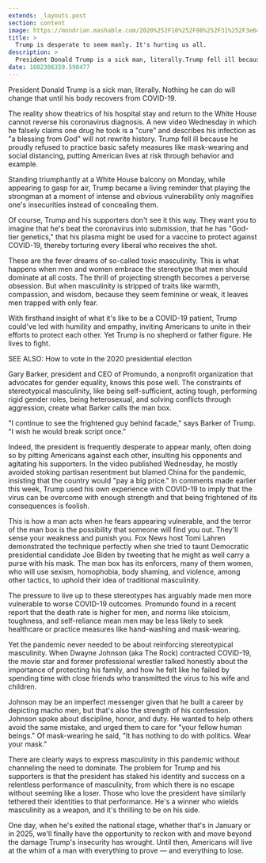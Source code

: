 ```yaml
--- 
extends: _layouts.post 
section: content 
image: https://mondrian.mashable.com/2020%252F10%252F08%252F31%252F3e641bf2b47245c4abcc707a0c72e4ac.6f997.jpg%252F1200x630.jpg?signature=PB1H-rZ39VE8J4uNKQK0h-Oggi4= 
title: > 
  Trump is desperate to seem manly. It's hurting us all. 
description: > 
  President Donald Trump is a sick man, literally.Trump fell ill because he proudly refused to practice basic safety measures like mask-wearing and social distancing, putting American lives at risk through behavior and example.Of course, Trump and his supporters don't see it this way.With firsthand insight of what it's like to be a COVID-19 patient, Trump could've led with humility and empathy, inviting Americans to unite in their efforts to protect each other.Indeed, the president is frequently desperate to appear manly, often doing so by pitting Americans against each other, insulting his opponents and agitating his supporters. 
date: 1602306359.598477 
--- 
```

President Donald Trump is a sick man, literally. Nothing he can do will change that until his body recovers from COVID-19.

The reality show theatrics of his hospital stay and return to the White House cannot reverse his coronavirus diagnosis. A new video Wednesday in which he falsely claims one drug he took is a "cure" and describes his infection as "a blessing from God" will not rewrite history. Trump fell ill because he proudly refused to practice basic safety measures like mask-wearing and social distancing, putting American lives at risk through behavior and example.

Standing triumphantly at a White House balcony on Monday, while appearing to gasp for air, Trump became a living reminder that playing the strongman at a moment of intense and obvious vulnerability only magnifies one's insecurities instead of concealing them.

Of course, Trump and his supporters don't see it this way. They want you to imagine that he's beat the coronavirus into submission, that he has "God-tier genetics," that his plasma might be used for a vaccine to protect against COVID-19, thereby torturing every liberal who receives the shot.

These are the fever dreams of so-called toxic masculinity. This is what happens when men and women embrace the stereotype that men should dominate at all costs. The thrill of projecting strength becomes a perverse obsession. But when masculinity is stripped of traits like warmth, compassion, and wisdom, because they seem feminine or weak, it leaves men trapped with only fear.

With firsthand insight of what it's like to be a COVID-19 patient, Trump could've led with humility and empathy, inviting Americans to unite in their efforts to protect each other. Yet Trump is no shepherd or father figure. He lives to fight.

SEE ALSO: How to vote in the 2020 presidential election

Gary Barker, president and CEO of Promundo, a nonprofit organization that advocates for gender equality, knows this pose well. The constraints of stereotypical masculinity, like being self-sufficient, acting tough, performing rigid gender roles, being heterosexual, and solving conflicts through aggression, create what Barker calls the man box.

"I continue to see the frightened guy behind facade," says Barker of Trump. "I wish he would break script once."

Indeed, the president is frequently desperate to appear manly, often doing so by pitting Americans against each other, insulting his opponents and agitating his supporters. In the video published Wednesday, he mostly avoided stoking partisan resentment but blamed China for the pandemic, insisting that the country would "pay a big price." In comments made earlier this week, Trump used his own experience with COVID-19 to imply that the virus can be overcome with enough strength and that being frightened of its consequences is foolish.

This is how a man acts when he fears appearing vulnerable, and the terror of the man box is the possibility that someone will find you out. They'll sense your weakness and punish you. Fox News host Tomi Lahren demonstrated the technique perfectly when she tried to taunt Democratic presidential candidate Joe Biden by tweeting that he might as well carry a purse with his mask. The man box has its enforcers, many of them women, who will use sexism, homophobia, body shaming, and violence, among other tactics, to uphold their idea of traditional masculinity.

The pressure to live up to these stereotypes has arguably made men more vulnerable to worse COVID-19 outcomes. Promundo found in a recent report that the death rate is higher for men, and norms like stoicism, toughness, and self-reliance mean men may be less likely to seek healthcare or practice measures like hand-washing and mask-wearing.

Yet the pandemic never needed to be about reinforcing stereotypical masculinity. When Dwayne Johnson (aka The Rock) contracted COVID-19, the movie star and former professional wrestler talked honestly about the importance of protecting his family, and how he felt like he failed by spending time with close friends who transmitted the virus to his wife and children.

Johnson may be an imperfect messenger given that he built a career by depicting macho men, but that's also the strength of his confession. Johnson spoke about discipline, honor, and duty. He wanted to help others avoid the same mistake, and urged them to care for "your fellow human beings." Of mask-wearing he said, "It has nothing to do with politics. Wear your mask."

There are clearly ways to express masculinity in this pandemic without channeling the need to dominate. The problem for Trump and his supporters is that the president has staked his identity and success on a relentless performance of masculinity, from which there is no escape without seeming like a loser. Those who love the president have similarly tethered their identities to that performance. He's a winner who wields masculinity as a weapon, and it's thrilling to be on his side.

One day, when he's exited the national stage, whether that's in January or in 2025, we'll finally have the opportunity to reckon with and move beyond the damage Trump's insecurity has wrought. Until then, Americans will live at the whim of a man with everything to prove — and everything to lose.